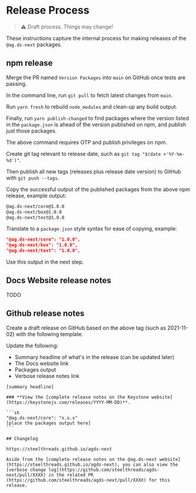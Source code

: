 # Release Process

> ⚠️ Draft process. Things may change!

These instructions capture the internal process for making releases of the `@ag.ds-next` packages.

## npm release

Merge the PR named `Version Packages` into `main` on GitHub once tests are passing.

In the command line, run `git pull` to fetch latest changes from `main`.

Run `yarn fresh` to rebuild `node_modules` and clean-up any build output.

Finally, run `yarn publish-changed` to find packages where the version listed in the `package.json` is ahead of the version published on npm, and publish just those packages.

The above command requires OTP and publish privileges on npm.

Create git tag relevant to release date, such as `git tag "$(date +'%Y-%m-%d')"`.

Then publish all new tags (releases plus release date version) to GitHub with `git push --tags`.

Copy the successful output of the published packages from the above npm release, example output:

```sh
@ag.ds-next/core@1.0.0
@ag.ds-next/box@1.0.0
@ag.ds-next/text@1.0.0
```

Translate to a `package.json` style syntax for ease of copying, example:

```json
"@ag.ds-next/core": "1.0.0",
"@ag.ds-next/box": "1.0.0",
"@ag.ds-next/text": "1.0.0",
```

Use this output in the next step.

## Docs Website release notes

TODO

## Github release notes

Create a draft release on GitHub based on the above tag (such as 2021-11-02) with the following template.

Update the following:

- Summary headline of what's in the release (can be updated later)
- The Docs website link
- Packages output
- Verbose release notes link

````
[summary headline]

### **View the [complete release notes on the Keystone website](https://keystonejs.com/releases/YYYY-MM-DD)**.

```sh
"@ag.ds-next/core": "x.x.x"
[place the packages output here]
```

## Changelog

https://steelthreads.github.io/agds-next

Aside from the [complete release notes on the @ag.ds-next website](https://steelthreads.github.io/agds-next), you can also view the [verbose change log](https://github.com/steelthreads/agds-next/pull/XXXX) in the related PR (https://github.com/steelthreads/agds-next/pull/XXXX) for this release.
````
